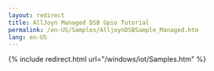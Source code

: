 ```yaml
---
layout: redirect
title: AllJoyn Managed DSB Gpio Tutorial
permalink: /en-US/Samples/AlljoynDSBSample_Managed.htm
lang: en-US
---
```


{% include redirect.html url="/windows/iot/Samples.htm" %}